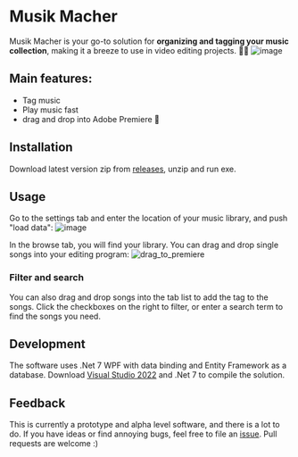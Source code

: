 # Musik Macher

Musik Macher is your go-to solution for **organizing and tagging your music collection**, making it a breeze to use in video editing projects. 🎵🎥
![image](https://github.com/Runinho/MusikMacher/assets/3237686/a0db753e-075d-4fdc-9448-4ef009123924)

## Main features:
- Tag music
- Play music fast
- drag and drop into Adobe Premiere 🚀

## Installation
Download latest version zip from [releases](https://github.com/Runinho/MusikMacher/releases), unzip and run exe.

## Usage
Go to the settings tab and enter the location of your music library, and push "load data":
![image](https://github.com/Runinho/MusikMacher/assets/3237686/5a12ebbc-5c78-404a-a182-d085414926c2)

In the browse tab, you will find your library.
You can drag and drop single songs into your editing program:
![drag_to_premiere](https://github.com/Runinho/MusikMacher/assets/3237686/a459bf46-6710-4dcf-9435-bf9d520c4c43)

### Filter and search
You can also drag and drop songs into the tab list to add the tag to the songs.
Click the checkboxes on the right to filter, or enter a search term to find the songs you need.

## Development
The software uses .Net 7 WPF with data binding and Entity Framework as a database.
Download [Visual Studio 2022](https://visualstudio.microsoft.com/de/downloads/) and .Net 7 to compile the solution.

## Feedback
This is currently a prototype and alpha level software, and there is a lot to do.
If you have ideas or find annoying bugs, feel free to file an [issue](https://github.com/Runinho/MusikMacher/issues/new). Pull requests are welcome :)
